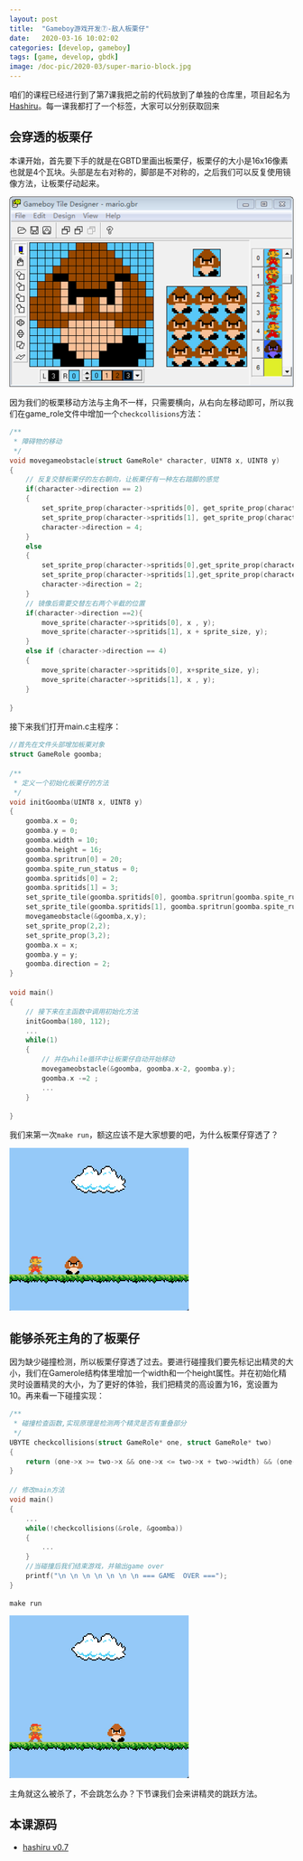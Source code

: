 ```yaml
---
layout: post
title:  "Gameboy游戏开发⑦-敌人板栗仔"
date:   2020-03-16 10:02:02
categories: [develop, gameboy]
tags: [game, develop, gbdk]
image: /doc-pic/2020-03/super-mario-block.jpg
---
```

咱们的课程已经进行到了第7课我把之前的代码放到了单独的仓库里，项目起名为[Hashiru](https://github.com/guohai163/hashiru)。每一课我都打了一个标签，大家可以分别获取回来

## 会穿透的板栗仔
本课开始，首先要下手的就是在GBTD里画出板栗仔，板栗仔的大小是16x16像素也就是4个瓦块。头部是左右对称的，脚部是不对称的，之后我们可以反复使用镜像方法，让板栗仔动起来。

![goomba.png](/doc-pic/2020-03/goomba.png)

因为我们的板栗移动方法与主角不一样，只需要横向，从右向左移动即可，所以我们在game_role文件中增加一个`checkcollisions`方法：

~~~ c
/**
 * 障碍物的移动
 */
void movegameobstacle(struct GameRole* character, UINT8 x, UINT8 y)
{
    // 反复交替板栗仔的左右朝向，让板栗仔有一种左右踏脚的感觉
    if(character->direction == 2)
    {
        set_sprite_prop(character->spritids[0], get_sprite_prop(character->spritids[0]) | S_FLIPX);
        set_sprite_prop(character->spritids[1], get_sprite_prop(character->spritids[1]) | S_FLIPX);
        character->direction = 4;
    }
    else
    {
        set_sprite_prop(character->spritids[0],get_sprite_prop(character->spritids[0]) & 0xdfu);
        set_sprite_prop(character->spritids[1],get_sprite_prop(character->spritids[1]) & 0xdfu);
        character->direction = 2;
    }
    // 镜像后需要交替左右两个半截的位置
    if(character->direction ==2){
        move_sprite(character->spritids[0], x , y);
        move_sprite(character->spritids[1], x + sprite_size, y);
    }
    else if (character->direction == 4)
    {
        move_sprite(character->spritids[0], x+sprite_size, y);
        move_sprite(character->spritids[1], x , y);
    }

}
~~~

接下来我们打开main.c主程序：

~~~ c
//首先在文件头部增加板栗对象
struct GameRole goomba;

/**
 * 定义一个初始化板栗仔的方法
 */
void initGoomba(UINT8 x, UINT8 y)
{
    goomba.x = 0;
    goomba.y = 0;
    goomba.width = 10;
    goomba.height = 16;
    goomba.spritrun[0] = 20;
    goomba.spite_run_status = 0;
    goomba.spritids[0] = 2;
    goomba.spritids[1] = 3;
    set_sprite_tile(goomba.spritids[0], goomba.spritrun[goomba.spite_run_status]);
    set_sprite_tile(goomba.spritids[1], goomba.spritrun[goomba.spite_run_status]+2);
    movegameobstacle(&goomba,x,y);
    set_sprite_prop(2,2);
    set_sprite_prop(3,2);
    goomba.x = x;
    goomba.y = y;
    goomba.direction = 2;
}

void main()
{
    // 接下来在主函数中调用初始化方法
    initGoomba(180, 112);
    ...
    while(1)
    {
        // 并在while循环中让板栗仔自动开始移动
        movegameobstacle(&goomba, goomba.x-2, goomba.y);
        goomba.x -=2 ;
        ...
    }

}
~~~
我们来第一次`make run`，额这应该不是大家想要的吧，为什么板栗仔穿透了？

![goomba-1.gif](/doc-pic/2020-03/goomba-1.gif)

## 能够杀死主角的了板栗仔
因为缺少碰撞检测，所以板栗仔穿透了过去。要进行碰撞我们要先标记出精灵的大小，我们在Gamerole结构体里增加一个width和一个height属性。并在初始化精灵时设置精灵的大小，为了更好的体验，我们把精灵的高设置为16，宽设置为10。再来看一下碰撞实现：

~~~ c
/**
 * 碰撞检查函数,实现原理是检测两个精灵是否有重叠部分
 */
UBYTE checkcollisions(struct GameRole* one, struct GameRole* two)
{
    return (one->x >= two->x && one->x <= two->x + two->width) && (one->y >= two->y && one->y <= two->y + two->height) || (two->x >= one->x && two->x <= one->x + one->width) && (two->y >= one->y && two->y <= one->y + one->height);
}

// 修改main方法
void main()
{
    ...
    while(!checkcollisions(&role, &goomba))
    {
        ...
    }
    //当碰撞后我们结束游戏，并输出game over
    printf("\n \n \n \n \n \n \n === GAME  OVER ===");
}
~~~
`make run`

![goomba-2.gif](/doc-pic/2020-03/goomba-2.gif)

主角就这么被杀了，不会跳怎么办？下节课我们会来讲精灵的跳跃方法。


## 本课源码

* [hashiru v0.7](https://github.com/guohai163/hashiru/releases/tag/v0.7)